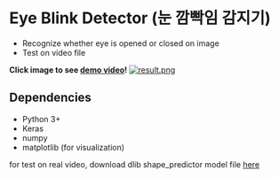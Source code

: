 # Eye Blink Detector (눈 깜빡임 감지기)

- Recognize whether eye is opened or closed on image
- Test on video file

**Click image to see [demo video](https://youtu.be/dJjzTo8_x3c)!**
[![result.png](https://github.com/kairess/eye_blink_detector/raw/master/videos/result.gif)](https://youtu.be/dJjzTo8_x3c)

## Dependencies
- Python 3+
- Keras
- numpy
- matplotlib (for visualization)
  
for test on real video, download dlib shape_predictor model file [here](https://github.com/davisking/dlib-models/blob/master/shape_predictor_68_face_landmarks.dat.bz2)
